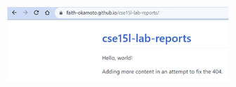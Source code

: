 ![screenshot of initial web page saying "Hello, world! Adding more content in an attempt to fix the 404."](/images/week0/hello-world.PNG)